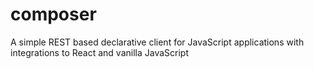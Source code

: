 # composer
A simple REST based declarative client for JavaScript applications with integrations to React and vanilla JavaScript
